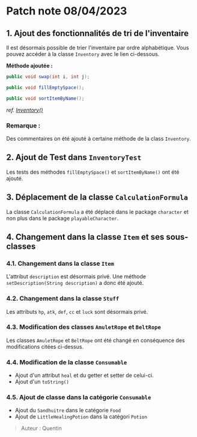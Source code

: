 # Patch note 08/04/2023
## 1. Ajout des fonctionnalités de tri de l'inventaire
Il est désormais possible de trier l'inventaire par ordre alphabétique.
Vous pouvez accéder à la classe `Inventory` avec le lien ci-dessous.

**Méthode ajoutée :**

```java
public void swap(int i, int j);
```
```java
public void fillEmptySpace();
```
```java
public void sortItemByName();
```

*ref. [Inventory()](https://github.com/DeoxysTheGod/javaGame/blob/6a133fe249e966825c9f0b4ece243e6272365c34/src/inventory/Inventory.java)*

### Remarque :
Des commentaires on été ajouté à certaine méthode de la class `Inventory`.

## 2. Ajout de Test dans `InventoryTest`
Les tests des méthodes `fillEmptySpace()` et `sortItemByName()` ont été ajouté.

## 3. Déplacement de la classe `CalculationFormula`
La classe `CalculationFormula` a été déplacé dans le package `character` et non plus
dans le package `playableCharacter`.

## 4. Changement dans la classe `Item` et ses sous-classes
### 4.1. Changement dans la classe `Item`
L'attribut `description` est désormais privé.
Une méthode `setDescription(String description)` a donc été ajouté.

### 4.2. Changement dans la classe `Stuff`
Les attributs `hp`, `atk`, `def`, `cc` et `luck` sont désormais
privé.

### 4.3. Modification des classes `AmuletRope` et `BeltRope`
Les classes `AmuletRope` et `BeltRope` ont été changé en conséquence
des modifications citées ci-dessus.

### 4.4. Modification de la classe `Consumable`
* Ajout d'un attribut `heal` et du getter et setter de celui-ci.  
* Ajout d'un `toString()`

### 4.5. Ajout de classe dans la catégorie `Consumable`
* Ajout du `Sandhuitre` dans le catégorie `Food`
* Ajout de `LittleHealingPotion` dans la catégori `Potion`

> Auteur : Quentin